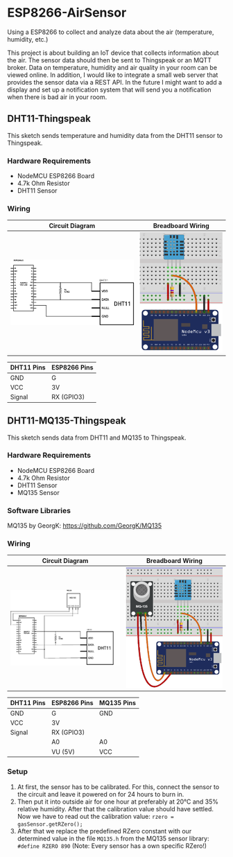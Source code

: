 # ESP8266-AirSensor
Using a ESP8266 to collect and analyze data about the air (temperature, humidity, etc.)

This project is about building an IoT device that collects information about the air.
The sensor data should then be sent to Thingspeak or an MQTT broker.
Data on temperature, humidity and air quality in your room can be viewed online.
In addition, I would like to integrate a small web server that provides the sensor data via a REST API.
In the future I might want to add a display and set up a notification system that will send you a notification when there is bad air in your room.

## DHT11-Thingspeak
This sketch sends temperature and humidity data from the DHT11 sensor to Thingspeak.

### Hardware Requirements
* NodeMCU ESP8266 Board
* 4.7k Ohm Resistor
* DHT11 Sensor

### Wiring
| Circuit Diagram | Breadboard Wiring |
|-----------------|-------------------|
| ![Circuit Diagram of DHT11-Thingspeak](/docs/DHT11-Thingspeak_circuitDiagram.png) | ![Breadboard visualisation of DHT11-Thingspeak](/docs/DHT11-Thingspeak_breadboard.png) |

| DHT11 Pins | ESP8266 Pins |
|------------|--------------|
| GND        | G            |
| VCC        | 3V           |
| Signal     | RX (GPIO3)   |

## DHT11-MQ135-Thingspeak
This sketch sends data from DHT11 and MQ135 to Thingspeak.

### Hardware Requirements
* NodeMCU ESP8266 Board
* 4.7k Ohm Resistor
* DHT11 Sensor
* MQ135 Sensor

### Software Libraries
MQ135 by GeorgK: https://github.com/GeorgK/MQ135

### Wiring
| Circuit Diagram | Breadboard Wiring |
|-----------------|-------------------|
| ![Circuit Diagram of DHT11-MQ135-Thingspeak](/docs/DHT11-MQ135-Thingspeak_circuitDiagram.png) | ![Breadboard visualisation of DHT11-MQ135-Thingspeak](/docs/DHT11-MQ135-Thingspeak_breadboard.png) |

| DHT11 Pins | ESP8266 Pins | MQ135 Pins |
|------------|--------------|------------|
| GND        | G            | GND        |
| VCC        | 3V           |            |
| Signal     | RX (GPIO3)   |            |
|            | A0           | A0         |
|            | VU (5V)      | VCC        |

### Setup
1. At first, the sensor has to be calibrated. For this, connect the sensor to the circuit and leave it powered on for 24 hours to burn in.
2. Then put it into outside air for one hour at preferably at 20°C and 35% relative humidity. After that the calibration value should have settled.
Now we have to read out the calibration value: `rzero = gasSensor.getRZero();`
3. After that we replace the predefined RZero constant with our determined value in the file `MQ135.h` from the MQ135 sensor library: `#define RZERO 890`
(Note: Every sensor has a own specific RZero!)
